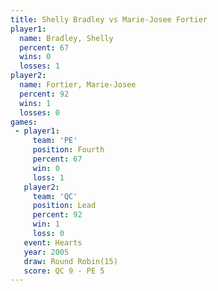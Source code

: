 ```yaml
---
title: Shelly Bradley vs Marie-Josee Fortier
player1:                    
  name: Bradley, Shelly     
  percent: 67               
  wins: 0                   
  losses: 1                 
player2:                    
  name: Fortier, Marie-Josee
  percent: 92               
  wins: 1                   
  losses: 0                 
games:
 - player1:          
     team: 'PE'      
     position: Fourth
     percent: 67     
     win: 0          
     loss: 1         
   player2:        
     team: 'QC'    
     position: Lead
     percent: 92   
     win: 1        
     loss: 0       
   event: Hearts        
   year: 2005           
   draw: Round Robin(15)
   score: QC 9 - PE 5   
---
```


